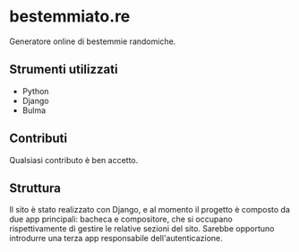 # bestemmiato.re
Generatore online di bestemmie randomiche. 

## Strumenti utilizzati
- Python
- Django
- Bulma

## Contributi

Qualsiasi contributo è ben accetto.

## Struttura
Il sito è stato realizzato con Django, e al momento il progetto è composto da due app principali: bacheca e compositore, che si occupano rispettivamente di gestire le relative sezioni del sito. Sarebbe opportuno introdurre una terza app responsabile dell'autenticazione.
